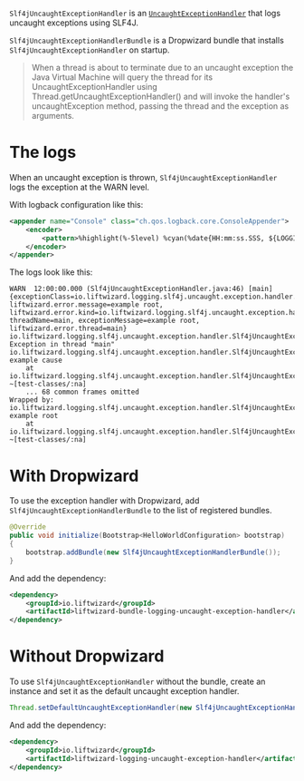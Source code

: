 `Slf4jUncaughtExceptionHandler` is an [`UncaughtExceptionHandler`](https://docs.oracle.com/en%2Fjava%2Fjavase%2F21%2Fdocs%2Fapi%2F%2F/java.base/java/lang/Thread.UncaughtExceptionHandler.html) that logs uncaught exceptions using SLF4J.

`Slf4jUncaughtExceptionHandlerBundle` is a Dropwizard bundle that installs `Slf4jUncaughtExceptionHandler` on startup.

> When a thread is about to terminate due to an uncaught exception the Java Virtual Machine will query the thread for its UncaughtExceptionHandler using Thread.getUncaughtExceptionHandler() and will invoke the handler's uncaughtException method, passing the thread and the exception as arguments.

# The logs

When an uncaught exception is thrown, `Slf4jUncaughtExceptionHandler` logs the exception at the WARN level.

With logback configuration like this:

```xml
<appender name="Console" class="ch.qos.logback.core.ConsoleAppender">
    <encoder>
        <pattern>%highlight(%-5level) %cyan(%date{HH:mm:ss.SSS, ${LOGGING_TIMEZONE}}) %gray(\(%file:%line\)) [%white(%thread)] %blue(%marker) {%magenta(%mdc)} %green(%logger): %message%n%rootException</pattern>
    </encoder>
</appender>
```

The logs look like this:

```console
WARN  12:00:00.000 (Slf4jUncaughtExceptionHandler.java:46) [main]  {exceptionClass=io.liftwizard.logging.slf4j.uncaught.exception.handler.Slf4jUncaughtExceptionHandlerTest.RootException, liftwizard.error.message=example root, liftwizard.error.kind=io.liftwizard.logging.slf4j.uncaught.exception.handler.Slf4jUncaughtExceptionHandlerTest.RootException, threadName=main, exceptionMessage=example root, liftwizard.error.thread=main} io.liftwizard.logging.slf4j.uncaught.exception.handler.Slf4jUncaughtExceptionHandler: Exception in thread "main"
io.liftwizard.logging.slf4j.uncaught.exception.handler.Slf4jUncaughtExceptionHandlerTest$CauseException: example cause
	at io.liftwizard.logging.slf4j.uncaught.exception.handler.Slf4jUncaughtExceptionHandlerTest.testUncaughtException(Slf4jUncaughtExceptionHandlerTest.java:26) ~[test-classes/:na]
	... 68 common frames omitted
Wrapped by: io.liftwizard.logging.slf4j.uncaught.exception.handler.Slf4jUncaughtExceptionHandlerTest$RootException: example root
	at io.liftwizard.logging.slf4j.uncaught.exception.handler.Slf4jUncaughtExceptionHandlerTest.testUncaughtException(Slf4jUncaughtExceptionHandlerTest.java:27) ~[test-classes/:na]
```

# With Dropwizard

To use the exception handler with Dropwizard, add `Slf4jUncaughtExceptionHandlerBundle` to the list of registered bundles.

```java
@Override
public void initialize(Bootstrap<HelloWorldConfiguration> bootstrap)
{
    bootstrap.addBundle(new Slf4jUncaughtExceptionHandlerBundle());
}
```

And add the dependency:

```xml
<dependency>
    <groupId>io.liftwizard</groupId>
    <artifactId>liftwizard-bundle-logging-uncaught-exception-handler</artifactId>
</dependency>
```

# Without Dropwizard

To use `Slf4jUncaughtExceptionHandler` without the bundle, create an instance and set it as the default uncaught exception handler.

```java
Thread.setDefaultUncaughtExceptionHandler(new Slf4jUncaughtExceptionHandler());
```

And add the dependency:

```xml
<dependency>
    <groupId>io.liftwizard</groupId>
    <artifactId>liftwizard-logging-uncaught-exception-handler</artifactId>
</dependency>
```
